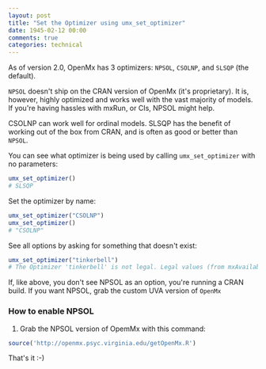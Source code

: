 ```yaml
---
layout: post
title: "Set the Optimizer using umx_set_optimizer"
date: 1945-02-12 00:00
comments: true
categories: technical
---
```


As of version 2.0, OpenMx has 3 optimizers: `NPSOL`, `CSOLNP`, and `SLSQP` (the default).

`NPSOL` doesn't ship on the CRAN version of OpenMx (it's proprietary). It is, however, highly optimized and works well with the vast majority of models. If you're having hassles with mxRun, or CIs, NPSOL might help.

CSOLNP can work well for ordinal models. SLSQP has the benefit of working out of the box from CRAN, and is often as good or better than `NPSOL`.

You can see what optimizer is being used by calling `umx_set_optimizer` with no parameters:

```r
umx_set_optimizer()
# SLSQP
```

Set the optimizer by name:

```r
umx_set_optimizer("CSOLNP")
umx_set_optimizer()
# "CSOLNP"

```
See all options by asking for something that doesn't exist:

```r
umx_set_optimizer("tinkerbell")
# The Optimizer 'tinkerbell' is not legal. Legal values (from mxAvailableOptimizers() ) are:'CSOLNP' and 'SLSQP'

```
If, like above, you don't see NPSOL as an option, you're running a CRAN build. If you want NPSOL, grab the custom UVA version of `OpenMx`

### How to enable NPSOL

1. Grab the NPSOL version of OpemMx with this command:

```r
source('http://openmx.psyc.virginia.edu/getOpenMx.R')

```

That's it :-)
